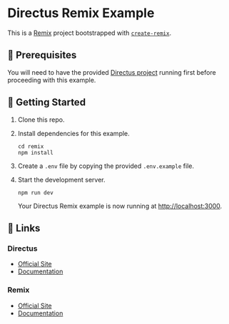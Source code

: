# Directus Remix Example

This is a [Remix](https://remix.run) project bootstrapped with [`create-remix`](https://github.com/remix-run/remix/tree/main/packages/create-remix).

## 📌 Prerequisites

You will need to have the provided [Directus project](../directus) running first before proceeding with this example.

## 🚀 Getting Started

1. Clone this repo.

2. Install dependencies for this example.

   ```shell
   cd remix
   npm install
   ```

3. Create a `.env` file by copying the provided `.env.example` file.

4. Start the development server.

   ```shell
   npm run dev
   ```

   Your Directus Remix example is now running at <http://localhost:3000>.

## 🔗 Links

### Directus

- [Official Site](https://directus.io)
- [Documentation](https://docs.directus.io)

### Remix

- [Official Site](https://remix.run/)
- [Documentation](https://remix.run/docs)
